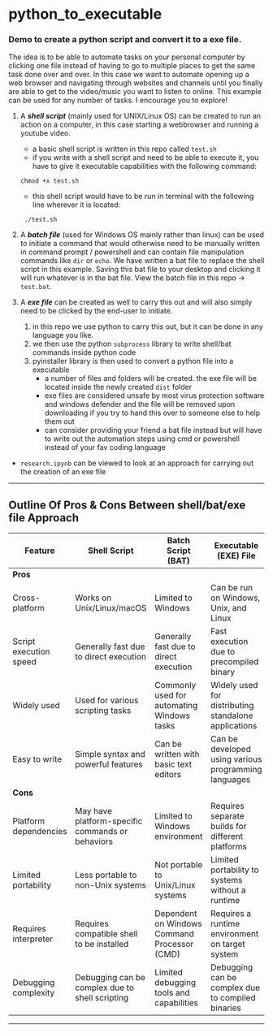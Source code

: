 # python_to_executable

### Demo to create a python script and convert it to a exe file.

The idea is to be able to automate tasks on your personal computer by clicking one file instead of having to go to multiple places to get the same task done over and over. In this case we want to automate opening up a web browser and navigating through websites and channels until you finally are able to get to the video/music you want to listen to online. This example can be used for any number of tasks. I encourage you to explore!

1. A **_shell script_** (mainly used for UNIX/Linux OS) can be created to run an action on a computer, in this case starting a webbrowser and running a youtube video.
   - a basic shell script is written in this repo called `test.sh`
   - if you write with a shell script and need to be able to execute it, you have to give it executable capabilities with the following command:
    ```
    chmod +x test.sh
    ```
    - this shell script would have to be run in terminal with the following line wherever it is located:
    ```
     ./test.sh
    ```
2. A **_batch file_** (used for Windows OS mainly rather than linux) can be used to initiate a command that would otherwise need to be manually written in command prompt / powershell and can contain file manipulation commands like `dir` or `echo`. We have written a bat file to replace the shell script in this example. Saving this bat file to your desktop and clicking it will run whatever is in the bat file. View the batch file in this repo -> `test.bat`.
 
3. A **_exe file_** can be created as well to carry this out and will also simply need to be clicked by the end-user to initiate.
    1. in this repo we use python to carry this out, but it can be done in any language you like.
    2. we then use the python `subprocess` library to write shell/bat commands inside python code
    3. pyinstaller library is then used to convert a python file into a executable
        - a number of files and folders will be created. the exe file will be located inside the newly created `dist` folder
        - exe files are considered unsafe by most virus protection software and windows defender and the file will be removed upon downloading if you try to hand this over to someone else to help them out
        - can consider providing your friend a bat file instead but will have to write out the automation steps using cmd or powershell instead of your fav coding language
- `research.ipynb` can be viewed to look at an approach for carrying out the creation of an exe file
---
## Outline Of Pros & Cons Between shell/bat/exe file Approach

| Feature                | Shell Script                                        | Batch Script (BAT)                                   | Executable (EXE) File                                |
|------------------------|-----------------------------------------------------|------------------------------------------------------|------------------------------------------------------|
| **Pros**               |                                                     |                                                      |                                                      |
| Cross-platform         | Works on Unix/Linux/macOS                           | Limited to Windows                                   | Can be run on Windows, Unix, and Linux               |
| Script execution speed | Generally fast due to direct execution              | Generally fast due to direct execution               | Fast execution due to precompiled binary             |
| Widely used            | Used for various scripting tasks                    | Commonly used for automating Windows tasks           | Widely used for distributing standalone applications |
| Easy to write          | Simple syntax and powerful features                | Can be written with basic text editors               | Can be developed using various programming languages |
| **Cons**               |                                                     |                                                      |                                                      |
| Platform dependencies  | May have platform-specific commands or behaviors    | Limited to Windows environment                       | Requires separate builds for different platforms     |
| Limited portability    | Less portable to non-Unix systems                   | Not portable to Unix/Linux systems                   | Limited portability to systems without a runtime     |
| Requires interpreter   | Requires compatible shell to be installed           | Dependent on Windows Command Processor (CMD)        | Requires a runtime environment on target system      |
| Debugging complexity   | Debugging can be complex due to shell scripting     | Limited debugging tools and capabilities             | Debugging can be complex due to compiled binaries    |

---


